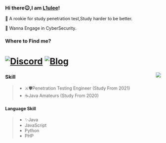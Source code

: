 

### Hi there😉,I am [L1ulee](https://github.com/L1ulee)!

🌚 A rookie for study penetration test,Study harder to be better.

👴 Wanna Engage in CyberSecurity.

### Where to Find me?

[![Discord](https://img.shields.io/discord/778637533461348374?color=pink&label=Firstwood&logo=Discord&logoColor=pink&style=social)](https://discord.gg/SXtgf3C85d) [![Blog](https://img.shields.io/badge/Blog-L1ulee's%20Blog-pink?style=social&logo=hexo)](http://blog.firstwood.cc)
=======
<img align="right" src="https://github-readme-stats.vercel.app/api?username=L1ulee&show_icons=true&icon_color=CE1D2D&text_color=718096&bg_color=ffffff&hide_title=true" />

### Skill

> - ⚔🛡Penetration Testing Engineer (Study From 2021)
> - ☕Java Amateurs (Study From 2020)



#### Language Skill

> - ✨Java 
> - JavaScript
> - Python
> - PHP
